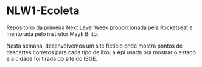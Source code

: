 # NLW1-Ecoleta
Repositório da primeira Next Level Week proporcionada pela Rocketseat e mentorada pelo instrutor Mayk Brito.

Nesta semana, desenvolvemos um site fictício onde mostra pontos de descartes corretos para cada tipo de lixo, a Api usada pra mostrar o estado e a cidade foi tirada do site do IBGE.


